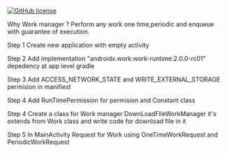 [![GitHub license](https://img.shields.io/badge/license-Apache%20License%202.0-blue.svg?style=flat)](https://www.apache.org/licenses/LICENSE-2.0)

Why Work manager ?
Perform any work one time,periodic and enqueue with guarantee of execution.

Step 1
Create new application with empty activity

Step 2
Add  implementation "androidx.work:work-runtime:2.0.0-rc01" depedency at app level gradle

Step 3
Add ACCESS_NETWORK_STATE and WRITE_EXTERNAL_STORAGE permision in manifiest

Step 4 
Add RunTimePermission for permision and Constant class

Step 4
Create a class for Work manager DownLoadFIleWorkManager it's extends from Work class and write code for download file in it

Step 5
In MainActivity Request for Work using OneTimeWorkRequest and PeriodicWorkRequest

